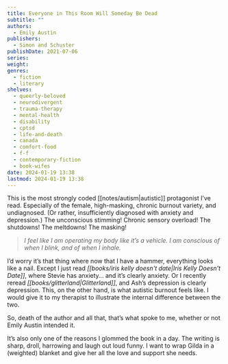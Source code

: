 ```yaml
---
title: Everyone in This Room Will Someday Be Dead
subtitle: ""
authors:
  - Emily Austin
publishers:
  - Simon and Schuster
publishDate: 2021-07-06
series: 
weight: 
genres:
  - fiction
  - literary
shelves:
  - queerly-beloved
  - neurodivergent
  - trauma-therapy
  - mental-health
  - disability
  - cptsd
  - life-and-death
  - canada
  - comfort-food
  - f-f
  - contemporary-fiction
  - book-wifes
date: 2024-01-19 13:38
lastmod: 2024-01-19 13:38
---
```

This is the most strongly coded [[notes/autism|autistic]] protagonist I’ve read. Especially of the female, high-masking, chronic burnout variety, and undiagnosed. (Or rather, insufficiently diagnosed with anxiety and depression.) The unconscious stimming! Chronic sensory overload! The shutdowns! The meltdowns! The masking!

> _I feel like I am operating my body like it’s a vehicle. I am conscious of when I blink, and of when I inhale._ 

I’d worry it’s that thing where now that I have a hammer, everything looks like a nail. Except I just read *[[books/iris kelly doesn't date|Iris Kelly Doesn’t Date]]*, where Stevie has anxiety… and it’s clearly anxiety. Or I recently reread *[[books/glitterland|Glitterland]]*, and Ash’s depression is clearly depression. This, on the other hand, is what autistic burnout feels like. I would give it to my therapist to illustrate the internal difference between the two.  
  
So, death of the author and all that, that’s what spoke to me, whether or not Emily Austin intended it.  
  
It’s also only one of the reasons I glommed the book in a day. The writing is sharp, droll, harrowing and laugh out loud funny. I want to wrap Gilda in a (weighted) blanket and give her all the love and support she needs.